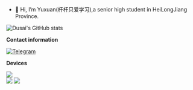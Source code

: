 - 👋 Hi, I’m Yuxuan(杆杆只爱学习),a senior high student in HeiLongJiang Province.

![Dusai's GitHub stats](https://github-readme-stats.vercel.app/api?username=Fu-Yuxuan-hub)

**Contact information**

[![Telegram](https://img.shields.io/badge/杆杆只爱学习-0088CC???style=for-the-badge&logo=telegram&logoColor=FFFFFF&labelColor=0088CC)](https://t.me/Fu_Yuxuan)

**Devices**

![](https://img.shields.io/badge/-Hackintosh-lightgrey)                      
![](https://img.shields.io/badge/-iPhone%20Xs-lightgrey)  ![](https://img.shields.io/badge/-iPhone%206s-lightgrey)
